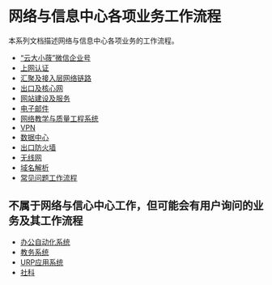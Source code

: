 # 网络与信息中心各项业务工作流程

本系列文档描述网络与信息中心各项业务的工作流程。

- [“云大小薇”微信企业号](./xiaowei/README.md)
- [上网认证](shang-wang-ren-zheng/README.md)
- [汇聚及接入层网络链路]()
- [出口及核心网]()
- [网站建设及服务]()
- [电子邮件]()
- [网络教学与质量工程系统]()
- [VPN]()
- [数据中心](dc/README.md)
- [出口防火墙]()
- [无线网]()
- [域名解析]()
- [常见问题工作流程](./faq/README.md)

## 不属于网络与信心中心工作，但可能会有用户询问的业务及其工作流程

- [办公自动化系统]()
- [教务系统]()
- [URP应用系统]()
- [社科]()